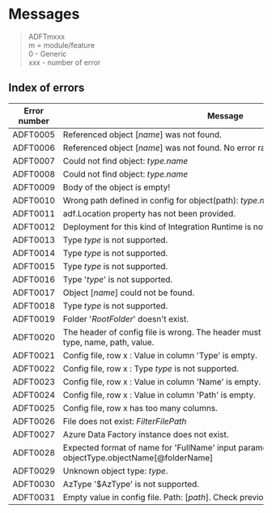 # Messages 

> ADFTmxxx  
m = module/feature  
0 - Generic  
xxx - number of error


## Index of errors

Error number | Message
-- | --
ADFT0005 | Referenced object [*name*] was not found.
ADFT0006 | Referenced object [*name*] was not found. No error raised as user wanted to carry on.
ADFT0007 | Could not find object: *type.name*
ADFT0008 | Could not find object: *type.name*
ADFT0009 | Body of the object is empty!
ADFT0010 | Wrong path defined in config for object(path): *type.name*(*properties.path*)"
ADFT0011 | adf.Location property has not been provided.
ADFT0012 | Deployment for this kind of Integration Runtime is not supported yet.
ADFT0013 | Type *type* is not supported.
ADFT0014 | Type *type* is not supported.
ADFT0015 | Type *type* is not supported.
ADFT0016 | Type '*type*' is not supported.
ADFT0017 | Object [*name*] could not be found.
ADFT0018 | Type *type* is not supported.
ADFT0019 | Folder '*RootFolder*' doesn't exist.
ADFT0020 | The header of config file is wrong. The header must have only 4 columns named: type, name, path, value.
ADFT0021 | Config file, row x : Value in column 'Type' is empty.
ADFT0022 | Config file, row x : Type *type* is not supported.
ADFT0023 | Config file, row x : Value in column 'Name' is empty.
ADFT0024 | Config file, row x : Value in column 'Path' is empty.
ADFT0025 | Config file, row x has too many columns.
ADFT0026 | File does not exist: *FilterFilePath*
ADFT0027 | Azure Data Factory instance does not exist.
ADFT0028 | Expected format of name for 'FullName' input parameter is: objectType.objectName[@folderName]
ADFT0029 | Unknown object type: *type*.
ADFT0030 | AzType '$AzType' is not supported.
ADFT0031 | Empty value in config file. Path: [*path*]. Check previous warnings.